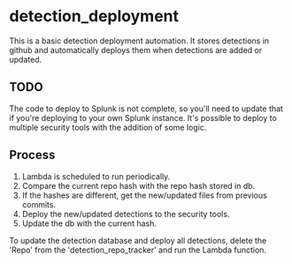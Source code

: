 # detection_deployment
This is a basic detection deployment automation.  It stores detections in github and 
automatically deploys them when detections are added or updated.

## TODO
The code to deploy to Splunk is not complete, so you'll need to update that if you're 
deploying to your own Splunk instance.  It's possible to deploy to multiple security tools 
with the addition of some logic.

## Process
1. Lambda is scheduled to run periodically.
2. Compare the current repo hash with the repo hash stored in db.
3. If the hashes are different, get the new/updated files from previous commits.
4. Deploy the new/updated detections to the security tools.
5. Update the db with the current hash.

To update the detection database and deploy all detections, delete the 'Repo'
from the 'detection_repo_tracker' and run the Lambda function.

